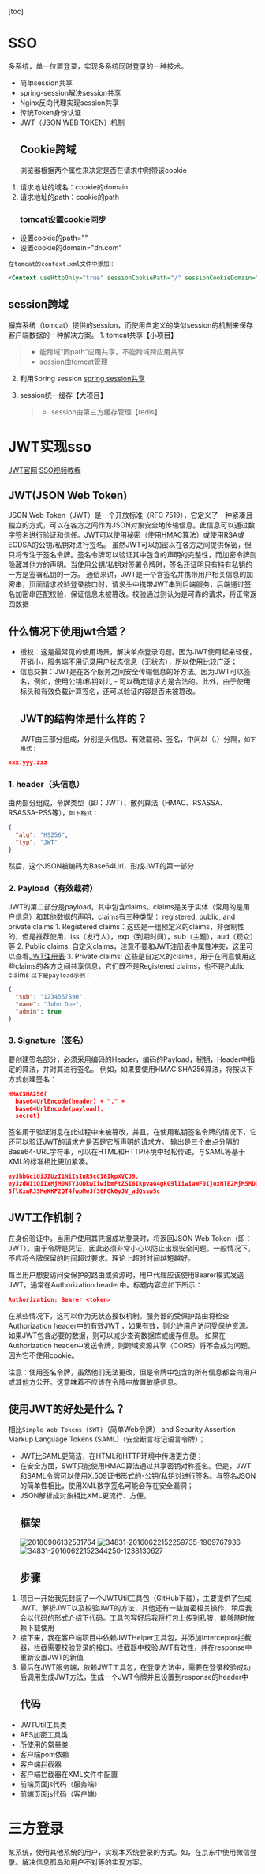 [toc]

# SSO

多系统，单一位置登录，实现多系统同时登录的一种技术。

-   简单session共享
-   spring-session解决session共享
-   Nginx反向代理实现session共享
-   传统Token身份认证
-   JWT（JSON WEB TOKEN）机制
    ## Cookie跨域
    浏览器根据两个属性来决定是否在请求中附带该cookie

1.  请求地址的域名：cookie的domain
2.  请求地址的path：cookie的path
    ### tomcat设置cookie同步

-   设置cookie的path=""
-   设置cookie的domain="dn.com"

`在tomcat的context.xml文件中添加：`

```xml
<Context useHttpOnly="true" sessionCookiePath="/" sessionCookieDomain="dn.com">
```

## session跨域

摒弃系统（tomcat）提供的session，而使用自定义的类似session的机制来保存客户端数据的一种解决方案。
1\. tomcat共享【小项目】

> -   能跨域“同path”应用共享，不能跨域跨应用共享
> -   session由tomcat管理

2.  利用Spring session
    [spring session共享](https://blog.csdn.net/tmyth/article/details/52900743)

3.  session统一缓存【大项目】
    > -   session由第三方缓存管理【redis】

# JWT实现sso

[JWT官网](https://jwt.io)
[SSO视频教程](https://www.bilibili.com/video/av34769316/?p=1)

## JWT(JSON Web Token)

JSON Web Token（JWT）是一个开放标准（RFC 7519），它定义了一种紧凑且独立的方式，可以在各方之间作为JSON对象安全地传输信息。此信息可以通过数字签名进行验证和信任。JWT可以使用秘密（使用HMAC算法）或使用RSA或ECDSA的公钥/私钥对进行签名。
虽然JWT可以加密以在各方之间提供保密，但只将专注于签名令牌。签名令牌可以验证其中包含的声明的完整性，而加密令牌则隐藏其他方的声明。当使用公钥/私钥对签署令牌时，签名还证明只有持有私钥的一方是签署私钥的一方。
通俗来讲，JWT是一个含签名并携带用户相关信息的加密串，页面请求校验登录接口时，请求头中携带JWT串到后端服务，后端通过签名加密串匹配校验，保证信息未被篡改。校验通过则认为是可靠的请求，将正常返回数据

## 什么情况下使用jwt合适？

-   授权：这是最常见的使用场景，解决单点登录问题。因为JWT使用起来轻便，开销小，服务端不用记录用户状态信息（无状态），所以使用比较广泛；
-   信息交换：JWT是在各个服务之间安全传输信息的好方法。因为JWT可以签名，例如，使用公钥/私钥对儿 - 可以确定请求方是合法的。此外，由于使用标头和有效负载计算签名，还可以验证内容是否未被篡改。
    ## JWT的结构体是什么样的？
    JWT由三部分组成，分别是头信息、有效载荷、签名，中间以（.）分隔，`如下格式：`

```JSON
xxx.yyy.zzz
```

### 1. header（头信息）

由两部分组成，令牌类型（即：JWT）、散列算法（HMAC、RSASSA、RSASSA-PSS等），`如下格式：`

```JSON
{
  "alg": "HS256",
  "typ": "JWT"
}
```

然后，这个JSON被编码为Base64Url，形成JWT的第一部分

### 2. Payload（有效载荷）

JWT的第二部分是payload，其中包含claims。claims是关于实体（常用的是用户信息）和其他数据的声明，claims有三种类型： registered, public, and private claims
1\. Registered claims：这些是一组预定义的claims，非强制性的，但是推荐使用，iss（发行人），exp（到期时间），sub（主题），aud（观众）等
2\. Public claims: 自定义claims，注意不要和JWT注册表中属性冲突，这里可以查看[JWT注册表](https://www.iana.org/assignments/jwt/jwt.xhtml)
3\. Private claims: 这些是自定义的claims，用于在同意使用这些claims的各方之间共享信息，它们既不是Registered claims，也不是Public claims
`以下是payload示例：`

```JSON
{
  "sub": "1234567890",
  "name": "John Doe",
  "admin": true
}
```

### 3. Signature（签名）

要创建签名部分，必须采用编码的Header，编码的Payload，秘钥，Header中指定的算法，并对其进行签名。
例如，如果要使用HMAC SHA256算法，将按以下方式创建签名：

```JSON
HMACSHA256(
  base64UrlEncode(header) + "." +
  base64UrlEncode(payload),
  secret)
```

签名用于验证消息在此过程中未被篡改，并且，在使用私钥签名令牌的情况下，它还可以验证JWT的请求方是否是它所声明的请求方。
输出是三个由点分隔的Base64-URL字符串，可以在HTML和HTTP环境中轻松传递，与SAML等基于XML的标准相比更加紧凑。

```JSON
eyJhbGciOiJIUzI1NiIsInR5cCI6IkpXVCJ9.
eyJzdWIiOiIxMjM0NTY3ODkwIiwibmFtZSI6IkpvaG4gRG9lIiwiaWF0IjoxNTE2MjM5MDIyfQ.
SflKxwRJSMeKKF2QT4fwpMeJf36POk6yJV_adQssw5c
```

## JWT工作机制？

在身份验证中，当用户使用其凭据成功登录时，将返回JSON Web Token（即：JWT）。由于令牌是凭证，因此必须非常小心以防止出现安全问题。一般情况下，不应将令牌保留的时间超过要求。理论上超时时间越短越好。

每当用户想要访问受保护的路由或资源时，用户代理应该使用Bearer模式发送JWT，通常在Authorization header中。标题内容应如下所示：

```JSON
Authorization: Bearer <token>
```

在某些情况下，这可以作为无状态授权机制。服务器的受保护路由将检查Authorization header中的有效JWT ，如果有效，则允许用户访问受保护资源。如果JWT包含必要的数据，则可以减少查询数据库或缓存信息。
如果在Authorization header中发送令牌，则跨域资源共享（CORS）将不会成为问题，因为它不使用cookie。

注意：使用签名令牌，虽然他们无法更改，但是令牌中包含的所有信息都会向用户或其他方公开。这意味着不应该在令牌中放置敏感信息。

## 使用JWT的好处是什么？

相比`Simple Web Tokens (SWT)`（简单Web令牌） and Security Assertion Markup Language Tokens (SAML)（安全断言标记语言令牌）；

-   JWT比SAML更简洁，在HTML和HTTP环境中传递更方便；
-   在安全方面，SWT只能使用HMAC算法通过共享密钥对称签名。但是，JWT和SAML令牌可以使用X.509证书形式的-公钥/私钥对进行签名。与签名JSON的简单性相比，使用XML数字签名可能会存在安全漏洞；
-   JSON解析成对象相比XML更流行、方便。
    ## 框架
    ![20180906132531764](/assets/20180906132531764.png)
    ![34831-20160622152259735-1969767936](/assets/34831-20160622152259735-1969767936.jpg)
    ![34831-20160622152344250-1238130627](/assets/34831-20160622152344250-1238130627.jpg)
    ## 步骤

1.  项目一开始我先封装了一个JWTUtil工具包（GitHub下载），主要提供了生成JWT、解析JWT以及校验JWT的方法，其他还有一些加密相关操作，稍后我会以代码的形式介绍下代码。工具包写好后我将打包上传到私服，能够随时依赖下载使用
2.  接下来，我在客户端项目中依赖JWTHelper工具包，并添加Interceptor拦截器，拦截需要校验登录的接口。拦截器中校验JWT有效性，并在response中重新设置JWT的新值
3.  最后在JWT服务端，依赖JWT工具包，在登录方法中，需要在登录校验成功后调用生成JWT方法，生成一个JWT令牌并且设置到response的header中
    ## 代码

-   JWTUtil工具类
-   AES加密工具类
-   所使用的常量类
-   客户端pom依赖
-   客户端拦截器
-   客户端拦截器在XML文件中配置
-   前端页面js代码（服务端）
-   前端页面js代码（客户端）

# 三方登录

某系统，使用其他系统的用户，实现本系统登录的方式。如，在京东中使用微信登录。解决信息孤岛和用户不对等的实现方案。
